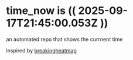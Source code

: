# time_now is (( 2025-09-17T21:45:00.053Z ))

an automated repo that shows the currnent time

inspired by [breakingheatmap](https://github.com/breakingheatmap/breakingheatmap)